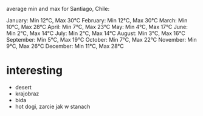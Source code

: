 average min and max for Santiago, Chile:

January: Min 12°C, Max 30°C
February: Min 12°C, Max 30°C
March: Min 10°C, Max 28°C
April: Min 7°C, Max 23°C
May: Min 4°C, Max 17°C
June: Min 2°C, Max 14°C
July: Min 2°C, Max 14°C
August: Min 3°C, Max 16°C
September: Min 5°C, Max 19°C
October: Min 7°C, Max 22°C
November: Min 9°C, Max 26°C
December: Min 11°C, Max 28°C

# interesting 
- desert
- krajobraz
- bida
- hot dogi, zarcie jak w stanach
